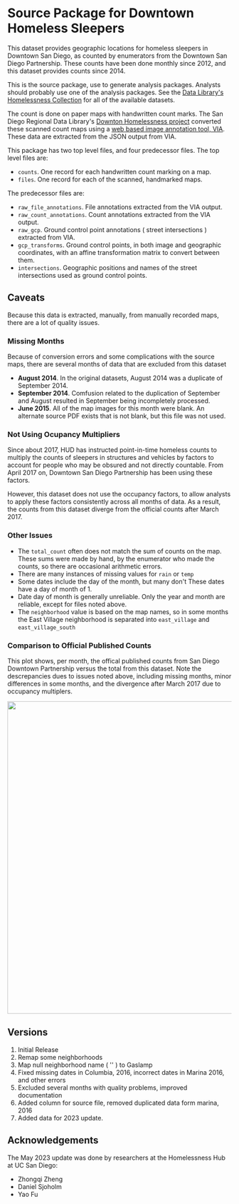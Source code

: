 # Source Package for Downtown Homeless Sleepers

This dataset provides geographic locations for homeless sleepers in Downtown San Diego, as counted by enumerators from the Downtown San Diego Partnership. These counts have been done monthly since 2012, and this dataset provides counts since 2014. 

This is the source package, use to generate analysis packages. Analysts should probably use one of the analysis packages. See the [Data Library's Homelessness Collection](https://data.sandiegodata.org/collections/homelessness/) for all of the available datasets. 

The count is done on paper maps with handwritten count marks. The San Diego
Regional Data Library's [Downton Homelessness
project](http://downtown-homelessness.sandiegodata.org/) converted these
scanned count maps using a [web based image annotation
tool, VIA](http://www.robots.ox.ac.uk/~vgg/software/via/). These data are extracted from the JSON output from VIA. 

This package has two top level files, and four predecessor files. The top level files are: 

* ``counts``. One record for each handwritten count marking on a map. 
* ``files``. One record for each of the scanned, handmarked maps. 

The predecessor files are: 

* ``raw_file_annotations``. File annotations extracted from the VIA output.
* ``raw_count_annotations``. Count annotations extracted from the VIA output.
* ``raw_gcp``. Ground control point annotations ( street intersections ) extracted from VIA.
* ``gcp_transforms``. Ground control points, in both image and geographic coordinates, with an affine transformation matrix to convert between them. 
* ``intersections``. Geographic positions and names of the street intersections used as ground control points. 

## Caveats

Because this data is extracted, manually, from manually recorded maps, there
are a lot of quality issues. 

### Missing Months

Because of conversion errors and some complications with the source maps, there
are several months of data that are excluded from this dataset

* **August 2014**. In the original datasets, August 2014 was a duplicate of September 2014. 
* **September 2014**. Comfusion related to the duplication of September and August resulted in September being incompletely processed. 
* **June 2015**. All of the map images for this month were blank. An alternate source PDF exists that is not blank, but this file was not used.     


### Not Using Ocupancy Multipliers

Since about 2017, HUD has instructed point-in-time homeless counts to multiply
the counts of sleepers in structures and vehicles by factors to account for
people who may be obsured and not directly countable. From April 2017 on,
Downtown San Diego Partnership has been using these factors.

However, this dataset does not use the occupancy factors, to allow analysts to
apply these factors consistently across all months of data. As a result, the
counts from this dataset diverge from the official counts after March 2017.

### Other Issues 

* The ``total_count`` often does not match the sum of counts on the map. These sums were made by hand, by the enumerator who made the counts, so there are occasional arithmetic errors.  
* There are many instances of missing values for ``rain`` or ``temp``
* Some dates include the day of the month, but many don't These dates have a day of month of 1.
* Date day of month is generally unreliable. Only the year and month are reliable, except for files noted above. 
* The ``neighborhood`` value is based on the map names, so in some months
  the East Village neighborhood is separated into ``east_village`` and ``east_village_south``

### Comparison to Official Published Counts

This plot shows, per month, the offical published counts from San Diego Downtown Partnership versus the total from this dataset. Note the descrepancies dues to issues noted above, including missing months, minor differences in some months, and the divergence after March 2017 due to occupancy multiplers. 

<center><a href="https://data.sandiegodata.org/wp-content/uploads/sites/18/2019/10/homeless-new-vs-official.png"><img src="https://data.sandiegodata.org/wp-content/uploads/sites/18/2019/10/homeless-new-vs-official.png" width="700px"></a></center>


## Versions

1. Initial Release
2. Remap some neighborhoods
3. Map null neighborhood name ( '' ) to Gaslamp
4. Fixed missing dates in Columbia, 2016, incorrect dates in Marina 2016, and other errors
5. Excluded several months with quality problems, improved documentation
6. Added column for source file, removed duplicated data form marina, 2016
7. Added data for 2023 update.

## Acknowledgements


The May 2023 update was done by researchers at the Homelessness Hub at UC San Diego:
* Zhongqi Zheng
* Daniel Sjoholm
* Yao Fu


